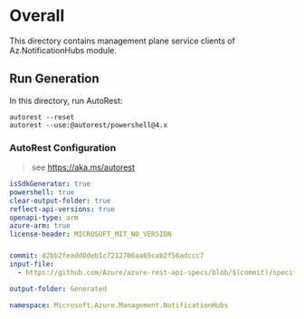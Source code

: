 # Overall
This directory contains management plane service clients of Az.NotificationHubs module.

## Run Generation
In this directory, run AutoRest:
```
autorest --reset
autorest --use:@autorest/powershell@4.x
```

### AutoRest Configuration
> see https://aka.ms/autorest
``` yaml
isSdkGenerator: true
powershell: true
clear-output-folder: true
reflect-api-versions: true
openapi-type: arm
azure-arm: true
license-header: MICROSOFT_MIT_NO_VERSION
```

###
``` yaml
commit: d2bb2feadd0deb1c7212706aa65cab2f56adccc7
input-file:
  - https://github.com/Azure/azure-rest-api-specs/blob/$(commit)/specification/notificationhubs/resource-manager/Microsoft.NotificationHubs/stable/2017-04-01/notificationhubs.json

output-folder: Generated

namespace: Microsoft.Azure.Management.NotificationHubs
```